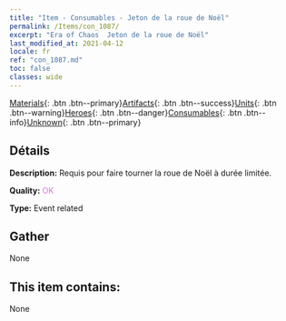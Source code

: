 ```yaml
---
title: "Item - Consumables - Jeton de la roue de Noël"
permalink: /Items/con_1087/
excerpt: "Era of Chaos  Jeton de la roue de Noël"
last_modified_at: 2021-04-12
locale: fr
ref: "con_1087.md"
toc: false
classes: wide
---
```

 [Materials](/fr/Items/){: .btn .btn--primary}[Artifacts](/fr/Items/Artifacts/){: .btn .btn--success}[Units](/fr/Items/Units/){: .btn .btn--warning}[Heroes](/fr/Items/Heroes/){: .btn .btn--danger}[Consumables](/fr/Items/Consumables/){: .btn .btn--info}[Unknown](/fr/Items/Unknown/){: .btn .btn--primary}

## Détails
 **Description:** Requis pour faire tourner la roue de Noël à durée limitée.

 **Quality:** <span style="color: #DA70D6">OK</span>

 **Type:** Event related

## Gather

  None

## This item contains:

  None

